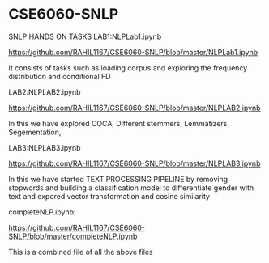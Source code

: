 # CSE6060-SNLP
SNLP HANDS ON TASKS
LAB1:NLPLab1.ipynb


https://github.com/RAHIL1167/CSE6060-SNLP/blob/master/NLPLab1.ipynb

It consists of tasks such as loading corpus and exploring the frequency distribution and conditional FD

LAB2:NLPLAB2.ipynb


https://github.com/RAHIL1167/CSE6060-SNLP/blob/master/NLPLAB2.ipynb

In this we have explored COCA, Different stemmers, Lemmatizers, Segementation,

LAB3:NLPLAB3.ipynb

https://github.com/RAHIL1167/CSE6060-SNLP/blob/master/NLPLAB3.ipynb

In this we have started TEXT PROCESSING PIPELINE by removing stopwords and building a classification model to differentiate gender with text and expored vector transformation and cosine similarity


completeNLP.ipynb:

https://github.com/RAHIL1167/CSE6060-SNLP/blob/master/completeNLP.ipynb

This is a combined file of all the above files
